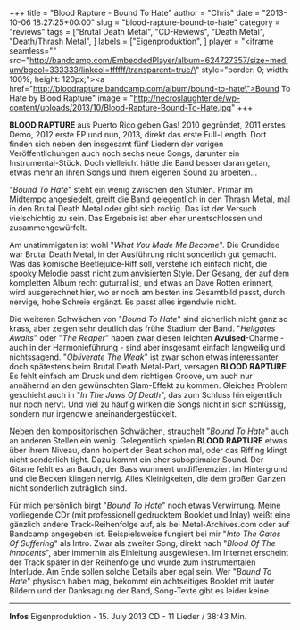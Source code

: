 +++
title = "Blood Rapture - Bound To Hate"
author = "Chris"
date = "2013-10-06 18:27:25+00:00"
slug = "blood-rapture-bound-to-hate"
category = "reviews"
tags = ["Brutal Death Metal", "CD-Reviews", "Death Metal", "Death/Thrash Metal", ]
labels = ["Eigenproduktion", ]
player = "<iframe seamless=\"\" src=\"http://bandcamp.com/EmbeddedPlayer/album=624727357/size=medium/bgcol=333333/linkcol=ffffff/transparent=true/\" style=\"border: 0; width: 100%; height: 120px;\"><a href=\"http://bloodrapture.bandcamp.com/album/bound-to-hate\">Bound To Hate by Blood Rapture</a></iframe>"
image = "http://necroslaughter.de/wp-content/uploads/2013/10/Blood-Rapture-Bound-To-Hate.jpg"
+++

**BLOOD RAPTURE** aus Puerto Rico geben Gas! 2010 gegründet, 2011 erstes Demo, 2012 erste EP und nun, 2013, direkt das erste Full-Length. Dort finden sich neben den insgesamt fünf Liedern der vorigen Veröffentlichungen auch noch sechs neue Songs, darunter ein Instrumental-Stück. Doch vielleicht hätte die Band besser daran getan, etwas mehr an ihren Songs und ihrem eigenen Sound zu arbeiten...

"_Bound To Hate_" steht ein wenig zwischen den Stühlen. Primär im Midtempo angesiedelt, greift die Band gelegentlich in den Thrash Metal, mal in den Brutal Death Metal oder gibt sich rockig. Das ist der Versuch vielschichtig zu sein. Das Ergebnis ist aber eher unentschlossen und zusammengewürfelt.

Am unstimmigsten ist wohl "_What You Made Me Become_". Die Grundidee war Brutal Death Metal, in der Ausführung nicht sonderlich gut gemacht. Was das komische Beetlejuice-Riff soll, verstehe ich einfach nicht, die spooky Melodie passt nicht zum anvisierten Style. Der Gesang, der auf dem kompletten Album recht guturral ist, und etwas an Dave Rotten erinnert, wird ausgerechnet hier, wo er noch am besten ins Gesamtbild passt, durch nervige, hohe Schreie ergänzt. Es passt alles irgendwie nicht.

Die weiteren Schwächen von "_Bound To Hate_" sind sicherlich nicht ganz so krass, aber zeigen sehr deutlich das frühe Stadium der Band. "_Hellgates Awaits_" oder "_The Reaper_" haben zwar diesen leichten **Avulsed**-Charme - auch in der Harmonieführung - sind aber insgesamt einfach langweilig und nichtssagend. "_Obliverate The Weak_" ist zwar schon etwas interessanter, doch spätestens beim Brutal Death Metal-Part, versagen **BLOOD RAPTURE**. Es fehlt einfach am Druck und dem richtigen Groove, um auch nur annähernd an den gewünschten Slam-Effekt zu kommen. Gleiches Problem geschieht auch in "_In The Jaws Of Death_", das zum Schluss hin eigentlich nur noch nervt.
Und viel zu häufig wirken die Songs nicht in sich schlüssig, sondern nur irgendwie aneinandergestückelt.

Neben den  kompositorischen Schwächen, strauchelt "_Bound To Hate_" auch an anderen Stellen ein wenig. Gelegentlich spielen **BLOOD RAPTURE** etwas über ihrem Niveau, dann holpert der Beat schon mal, oder das Riffing klingt nicht sonderlich tight. Dazu kommt ein eher suboptimaler Sound. Der Gitarre fehlt es an Bauch, der Bass wummert undifferenziert im Hintergrund und die Becken klingen nervig. Alles Kleinigkeiten, die dem großen Ganzen nicht sonderlich zuträglich sind.

Für mich persönlich birgt "_Bound To Hate_" noch etwas Verwirrung. Meine vorliegende CDr (mit professionell gedrucktem Booklet und Inlay) weißt eine gänzlich andere Track-Reihenfolge auf, als bei Metal-Archives.com oder auf Bandcamp angegeben ist. Beispielsweise fungiert bei mir "_Into The Gates Of Suffering_" als Intro. Zwar als zweiter Song, direkt nach "_Blood Of The Innocents_", aber immerhin als Einleitung ausgewiesen. Im Internet erscheint der Track später in der Reihenfolge und wurde zum instrumentalen Interlude. Am Ende sollen solche Details aber egal sein. Wer "_Bound To Hate_" physisch haben mag, bekommt ein achtseitiges Booklet mit lauter Bildern und der Danksagung der Band, Song-Texte gibt es leider keine.





---
**Infos**
Eigenproduktion - 15. July 2013
CD - 11 Lieder / 38:43 Min.
